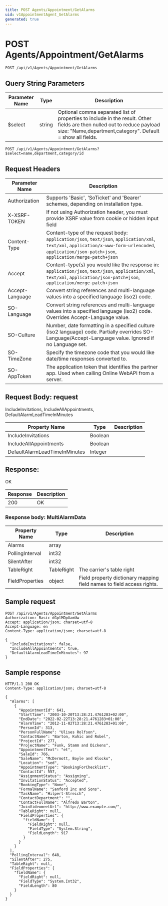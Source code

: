 ```yaml
---
title: POST Agents/Appointment/GetAlarms
uid: v1AppointmentAgent_GetAlarms
generated: true
---
```


# POST Agents/Appointment/GetAlarms

```http
POST /api/v1/Agents/Appointment/GetAlarms
```









## Query String Parameters

| Parameter Name | Type |  Description |
|----------------|------|--------------|
| $select | string |  Optional comma separated list of properties to include in the result. Other fields are then nulled out to reduce payload size: "Name,department,category". Default = show all fields. |

```http
POST /api/v1/Agents/Appointment/GetAlarms?$select=name,department,category/id
```


## Request Headers

| Parameter Name | Description |
|----------------|-------------|
| Authorization  | Supports 'Basic', 'SoTicket' and 'Bearer' schemes, depending on installation type. |
| X-XSRF-TOKEN   | If not using Authorization header, you must provide XSRF value from cookie or hidden input field |
| Content-Type | Content-type of the request body: `application/json`, `text/json`, `application/xml`, `text/xml`, `application/x-www-form-urlencoded`, `application/json-patch+json`, `application/merge-patch+json` |
| Accept         | Content-type(s) you would like the response in: `application/json`, `text/json`, `application/xml`, `text/xml`, `application/json-patch+json`, `application/merge-patch+json` |
| Accept-Language | Convert string references and multi-language values into a specified language (iso2) code. |
| SO-Language | Convert string references and multi-language values into a specified language (iso2) code. Overrides Accept-Language value. |
| SO-Culture | Number, date formatting in a specified culture (iso2 language) code. Partially overrides SO-Language/Accept-Language value. Ignored if no Language set. |
| SO-TimeZone | Specify the timezone code that you would like date/time responses converted to. |
| SO-AppToken | The application token that identifies the partner app. Used when calling Online WebAPI from a server. |

## Request Body: request 

IncludeInvitations, IncludeAllAppointments, DefaultAlarmLeadTimeInMinutes 

| Property Name | Type |  Description |
|----------------|------|--------------|
| IncludeInvitations | Boolean |  |
| IncludeAllAppointments | Boolean |  |
| DefaultAlarmLeadTimeInMinutes | Integer |  |

## Response:

OK

| Response | Description |
|----------------|-------------|
| 200 | OK |

### Response body: MultiAlarmData

| Property Name | Type |  Description |
|----------------|------|--------------|
| Alarms | array |  |
| PollingInterval | int32 |  |
| SilentAfter | int32 |  |
| TableRight | TableRight | The carrier's table right |
| FieldProperties | object | Field property dictionary mapping field names to field access rights. |

## Sample request

```http!
POST /api/v1/Agents/Appointment/GetAlarms
Authorization: Basic dGplMDpUamUw
Accept: application/json; charset=utf-8
Accept-Language: en
Content-Type: application/json; charset=utf-8

{
  "IncludeInvitations": false,
  "IncludeAllAppointments": true,
  "DefaultAlarmLeadTimeInMinutes": 97
}
```

## Sample response

```http_
HTTP/1.1 200 OK
Content-Type: application/json; charset=utf-8

{
  "Alarms": [
    {
      "AppointmentId": 641,
      "StartTime": "2003-10-20T13:28:21.4761283+02:00",
      "EndDate": "2022-02-22T13:28:21.4761283+01:00",
      "AlarmTime": "2012-11-02T13:28:21.4761283+01:00",
      "PersonId": 313,
      "PersonFullName": "Ulises Rolfson",
      "ContactName": "Barton, Kuhic and Robel",
      "ProjectId": 277,
      "ProjectName": "Funk, Stamm and Dickens",
      "AppointmentText": "et",
      "SaleId": 766,
      "SaleName": "McDermott, Boyle and Klocko",
      "Location": "sed",
      "AppointmentType": "BookingForChecklist",
      "ContactId": 557,
      "AssignmentStatus": "Assigning",
      "InvitationStatus": "Accepted",
      "BookingType": "None",
      "FormalName": "Sanford Inc and Sons",
      "TaskName": "Hilpert-Streich",
      "ContactDepartment": "",
      "ContactFullName": "Alfredo Barton",
      "JoinVideomeetUrl": "http://www.example.com/",
      "TableRight": null,
      "FieldProperties": {
        "fieldName": {
          "FieldRight": null,
          "FieldType": "System.String",
          "FieldLength": 917
        }
      }
    }
  ],
  "PollingInterval": 648,
  "SilentAfter": 275,
  "TableRight": null,
  "FieldProperties": {
    "fieldName": {
      "FieldRight": null,
      "FieldType": "System.Int32",
      "FieldLength": 80
    }
  }
}
```